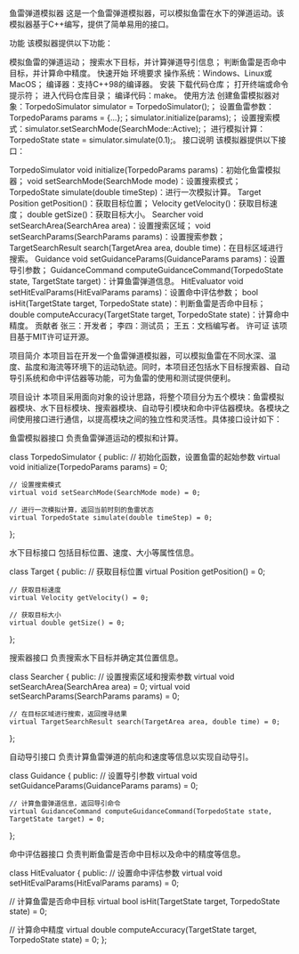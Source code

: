 鱼雷弹道模拟器
这是一个鱼雷弹道模拟器，可以模拟鱼雷在水下的弹道运动。该模拟器基于C++编写，提供了简单易用的接口。

功能
该模拟器提供以下功能：

模拟鱼雷的弹道运动；
搜索水下目标，并计算弹道导引信息；
判断鱼雷是否命中目标，并计算命中精度。
快速开始
环境要求
操作系统：Windows、Linux或MacOS；
编译器：支持C++98的编译器。
安装
下载代码仓库；
打开终端或命令提示符；
进入代码仓库目录；
编译代码：make。
使用方法
创建鱼雷模拟器对象：TorpedoSimulator simulator = TorpedoSimulator();；
设置鱼雷参数：TorpedoParams params = {...};；simulator.initialize(params);；
设置搜索模式：simulator.setSearchMode(SearchMode::Active);；
进行模拟计算：TorpedoState state = simulator.simulate(0.1);。
接口说明
该模拟器提供以下接口：

TorpedoSimulator
void initialize(TorpedoParams params)：初始化鱼雷模拟器；
void setSearchMode(SearchMode mode)：设置搜索模式；
TorpedoState simulate(double timeStep)：进行一次模拟计算。
Target
Position getPosition()：获取目标位置；
Velocity getVelocity()：获取目标速度；
double getSize()：获取目标大小。
Searcher
void setSearchArea(SearchArea area)：设置搜索区域；
void setSearchParams(SearchParams params)：设置搜索参数；
TargetSearchResult search(TargetArea area, double time)：在目标区域进行搜索。
Guidance
void setGuidanceParams(GuidanceParams params)：设置导引参数；
GuidanceCommand computeGuidanceCommand(TorpedoState state, TargetState target)：计算鱼雷弹道信息。
HitEvaluator
void setHitEvalParams(HitEvalParams params)：设置命中评估参数；
bool isHit(TargetState target, TorpedoState state)：判断鱼雷是否命中目标；
double computeAccuracy(TargetState target, TorpedoState state)：计算命中精度。
贡献者
张三：开发者；
李四：测试员；
王五：文档编写者。
许可证
该项目基于MIT许可证开源。





项目简介
本项目旨在开发一个鱼雷弹道模拟器，可以模拟鱼雷在不同水深、温度、盐度和海流等环境下的运动轨迹。同时，本项目还包括水下目标搜索器、自动导引系统和命中评估器等功能，可为鱼雷的使用和测试提供便利。

项目设计
本项目采用面向对象的设计思路，将整个项目分为五个模块：鱼雷模拟器模块、水下目标模块、搜索器模块、自动导引模块和命中评估器模块。各模块之间使用接口进行通信，以提高模块之间的独立性和灵活性。具体接口设计如下：

鱼雷模拟器接口
负责鱼雷弹道运动的模拟和计算。

class TorpedoSimulator {
public:
    // 初始化函数，设置鱼雷的起始参数
    virtual void initialize(TorpedoParams params) = 0;

    // 设置搜索模式
    virtual void setSearchMode(SearchMode mode) = 0;

    // 进行一次模拟计算，返回当前时刻的鱼雷状态
    virtual TorpedoState simulate(double timeStep) = 0;
};


水下目标接口
包括目标位置、速度、大小等属性信息。

class Target {
public:
    // 获取目标位置
    virtual Position getPosition() = 0;

    // 获取目标速度
    virtual Velocity getVelocity() = 0;

    // 获取目标大小
    virtual double getSize() = 0;
};


搜索器接口
负责搜索水下目标并确定其位置信息。

class Searcher {
public:
    // 设置搜索区域和搜索参数
    virtual void setSearchArea(SearchArea area) = 0;
    virtual void setSearchParams(SearchParams params) = 0;

    // 在目标区域进行搜索，返回搜寻结果
    virtual TargetSearchResult search(TargetArea area, double time) = 0;
};


自动导引接口
负责计算鱼雷弹道的航向和速度等信息以实现自动导引。

class Guidance {
public:
    // 设置导引参数
    virtual void setGuidanceParams(GuidanceParams params) = 0;

    // 计算鱼雷弹道信息，返回导引命令
    virtual GuidanceCommand computeGuidanceCommand(TorpedoState state, TargetState target) = 0;
};


命中评估器接口
负责判断鱼雷是否命中目标以及命中的精度等信息。

class HitEvaluator {
public:
  // 设置命中评估参数
  virtual void setHitEvalParams(HitEvalParams params) = 0;

  // 计算鱼雷是否命中目标
  virtual bool isHit(TargetState target, TorpedoState state) = 0;

  // 计算命中精度
  virtual double computeAccuracy(TargetState target, TorpedoState state) = 0;
};